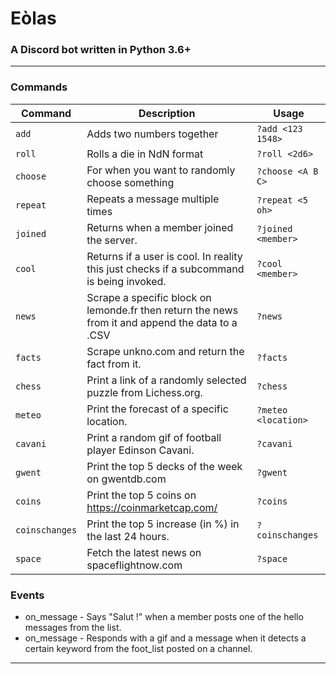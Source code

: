 # Eòlas

### A Discord bot written in Python 3.6+
___
### Commands

|Command|Description|Usage|
|---|---|---|
|`add`|Adds two numbers together|`?add <123 1548>`|
|`roll`|Rolls a die in NdN format|`?roll <2d6>`|
| `choose` | For when you want to randomly choose something | `?choose <A B C>` |
| `repeat` | Repeats a message multiple times | `?repeat <5 oh>` |
| `joined` | Returns when a member joined the server. | `?joined <member>` |
| `cool` | Returns if a user is cool. In reality this just checks if a subcommand is being invoked. | `?cool <member>` |
| `news` | Scrape a specific block on lemonde.fr then return the news from it and append the data to a .CSV | `?news` |
| `facts` | Scrape unkno.com and return the fact from it. | `?facts` |
| `chess` | Print a link of a randomly selected puzzle from Lichess.org. | `?chess` |
| `meteo` | Print the forecast of a specific location. | `?meteo <location>` |
| `cavani` | Print a random gif of football player Edinson Cavani. | `?cavani` |
| `gwent` | Print the top 5 decks of the week on gwentdb.com | `?gwent` |
| `coins` | Print the top 5 coins on https://coinmarketcap.com/ | `?coins` |
| `coinschanges` | Print the top 5 increase (in %) in the last 24 hours. | `?coinschanges` |
| `space` | Fetch the latest news on spaceflightnow.com | `?space` |

 ### Events
 
 * on_message - Says "Salut !" when a member posts one of the hello messages from the list.
 * on_message - Responds with a gif and a message when it detects a certain keyword from the foot_list posted on a channel.

___
